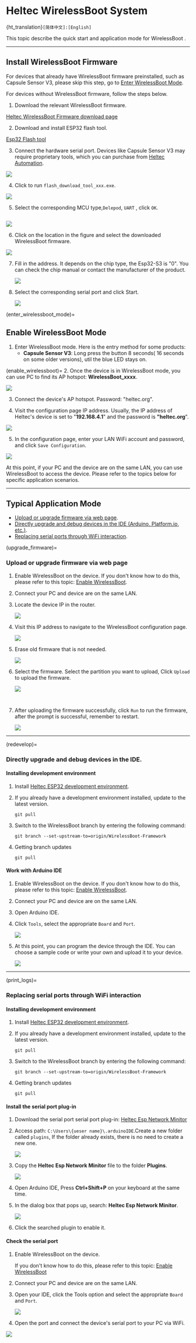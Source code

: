 # Heltec WirelessBoot System
{ht_translation}`[简体中文]:[English]`

This topic describe the quick start and application mode for WirelessBoot .

------

## Install WirelessBoot Firmware

For devices that already have WirelessBoot firmware preinstalled, such as Capsule Sensor V3, please skip this step, go to [Enter WirelessBoot Mode](enter_wirelessboot_mode).

For devices without WirelessBoot firmware, follow the steps below.

1. Download the relevant WirelessBoot firmware.

[Heltec WirelessBoot Firmware download page]()

2. Download and install ESP32 flash tool.

[Esp32 Flash tool](https://www.espressif.com.cn/sites/default/files/tools/flash_download_tool_3.9.7_1.zip)

3. Connect the hardware serial port. Devices like Capsule Sensor V3 may require proprietary tools, which you can purchase from [Heltec Automation](https://heltec.org/).

![](img/10.png)

4. Click to run `flash_download_tool_xxx.exe`.

![](img/02.jpg)

5. Select the corresponding MCU type,`Delepod`, `UART` , click `OK`.

``` {Tips} Please check the corresponding product manual for CPU model.
```

![](img/03.jpg)

6. Click on the location in the figure and select the downloaded WirelessBoot firmware.

![](img/09.png)

7. Fill in the address. It depends on the chip type, the Esp32-S3 is "0". You can check the chip manual or contact the manufacturer of the product.

   ![](img/18.jpg)

8. Select the corresponding serial port and click Start. 

   ![](img/19.png)

(enter_wirelessboot_mode)=
## Enable WirelessBoot Mode
1. Enter WirelessBoot mode. Here is the entry method for some products:
   - **Capsule Sensor V3**: Long press the button 8 seconds( 16 seconds on some older versions), util the blue LED stays on.

(enable_wirelessboot)=
2. Once the device is in WirelessBoot mode, you can use PC to find its AP hotspot: **WirelessBoot_xxxx**.

![](img/02.png)

3. Connect the device's AP hotspot. Password: "heltec.org".

4. Visit the configuration page IP address. Usually, the IP address of Heltec's device is set to "**192.168.4.1**" and the password is **"heltec.org**".

![](img/04.jpg)

5. In the configuration page, enter your LAN WiFi account and password, and click `Save Configuration`.

![](img/01.jpg)

At this point, if your PC and the device are on the same LAN, you can use WirelessBoot to access the device. Please refer to the topics below for specific application scenarios.

------

## Typical Application Mode
- [Upload or upgrade firmware via web page](upgrade_firmware).
- [Directly upgrade and debug devices in the IDE (Arduino, Platform.io, etc.)](redevelop).
- [Replacing serial ports through WiFi interaction](print_logs).

(upgrade_firmware)=
### Upload or upgrade firmware via web page
1. Enable WirelessBoot on the device. If you don't know how to do this, please refer to this topic: [Enable WirelessBoot](enable_wirelessboot).

2. Connect your PC and device are on the same LAN.

3. Locate the device IP in the router.

   ![](img/05.png)

4. Visit this IP address to navigate to the WirelessBoot configuration page.

   ![](img/06.jpg)

5. Erase old firmware that is not needed.

   ![](img/07.jpg)

6. Select the firmware. Select the partition you want to upload, Click `Upload` to upload the firmware.

   ![](img/11.jpg)

 ```{Tips} The firmware size should not be larger than the partition capacity.
 ```

 ```{Tips} If it fails to upload, your firmware name may be too long.
 ```

7. After uploading the firmware successfully, click `Run` to run the firmware, after the prompt is successful, remember to restart.

   ![](img/08.jpg)

------

(redevelop)=

### Directly upgrade and debug devices in the IDE.
#### Installing development environment

1. Install [Heltec ESP32 development environment](https://github.com/Heltec-Aaron-Lee/WiFi_Kit_series/tree/WirelessBoot-Framework).
2. If you already have a development environment installed, update to the latest version.

   ```
   git pull
   ```

3. Switch to the WirelessBoot branch by entering the following command:

   ```
   git branch --set-upstream-to=origin/WirelessBoot-Framework
   ```

4. Getting branch updates

   ```
   git pull
   ```
#### Work with Arduino IDE
1. Enable WirelessBoot on the device. If you don't know how to do this, please refer to this topic: [Enable WirelessBoot](enable_wirelessboot).

2. Connect your PC and device are on the same LAN.

3. Open Arduino IDE.

4. Click `Tools`, select the appropriate `Board` and `Port`.

   ![](img/12.jpg)

5. At this point, you can program the device through the IDE. You can choose a sample code or write your own and upload it to your device. 

   ![](img/13.png)

------

(print_logs)=
### Replacing serial ports through WiFi interaction
#### Installing development environment
1. Install [Heltec ESP32 development environment](https://github.com/Heltec-Aaron-Lee/WiFi_Kit_series/tree/WirelessBoot-Framework).
2. If you already have a development environment installed, update to the latest version.

   ```
   git pull
   ```

3. Switch to the WirelessBoot branch by entering the following command:

   ```
   git branch --set-upstream-to=origin/WirelessBoot-Framework
   ```

4. Getting branch updates

   ```
   git pull
   ```

#### Install the serial port plug-in
1. Download the serial port serial port plug-in:
   [Heltec Esp Network Minitor](https://resource.heltec.cn/download/Heltec%20Capsule%20Sensor%20V3/heltec-esp-network-monitor-0.0.1.vsix)

2. Access path: `C:\Users\{ueser name}\.arduinoIDE`.Create a new folder called `plugins`, If the folder already exists, there is no need to create a new one.

   ![](img/14.png)

3. Copy the **Heltec Esp Network Minitor** file to the folder **Plugins**.

   ![](img/15.png)

4. Open Arduino IDE, Press **Ctrl+Shift+P** on your keyboard at the same time.

5. In the dialog box that pops up, search: **Heltec Esp Network Minitor**.

   ![](img/16.png)

6. Click the searched plugin to enable it.

#### Check the serial port
1. Enable WirelessBoot on the device. 

   If you don't know how to do this, please refer to this topic: [Enable WirelessBoot](enable_wirelessboot)

2. Connect your PC and device are on the same LAN.

3. Open your IDE, click the Tools option and select the appropriate `Board` and `Port`.

   ![](img/12.jpg)

4. Open the port and connect the device's serial port to your PC via WiFi.

![](img/17.jpg)